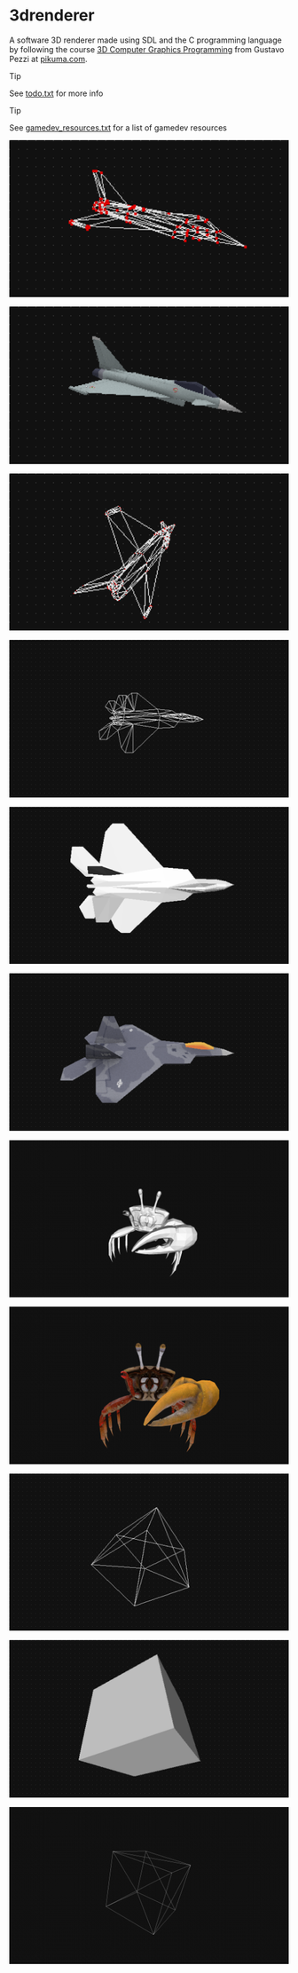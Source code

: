 # 3drenderer

A software 3D renderer made using SDL and the C programming language by following the course [3D Computer Graphics Programming](https://pikuma.com/courses/learn-3d-computer-graphics-programming) from Gustavo Pezzi at [pikuma.com](https://pikuma.com).

> [!TIP]
> See [todo.txt](todo.txt) for more info

> [!TIP]
> See [gamedev_resources.txt](gamedev_resources.txt) for a list of gamedev resources

![screenshot](screenshots/screenshot_00.png?raw=true "screenshot")

![screenshot](screenshots/screenshot_01.png?raw=true "screenshot")

![screenshot](screenshots/screenshot_02.png?raw=true "screenshot")

![screenshot](screenshots/screenshot_03.png?raw=true "screenshot")

![screenshot](screenshots/screenshot_04.png?raw=true "screenshot")

![screenshot](screenshots/screenshot_05.png?raw=true "screenshot")

![screenshot](screenshots/screenshot_06.png?raw=true "screenshot")

![screenshot](screenshots/screenshot_07.png?raw=true "screenshot")

![screenshot](screenshots/screenshot_08.png?raw=true "screenshot")

![screenshot](screenshots/screenshot_09.png?raw=true "screenshot")

![screenshot](screenshots/screenshot_10.png?raw=true "screenshot")
